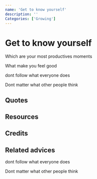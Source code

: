 ```yaml
---
name: 'Get to know yourself'
description: ''
Categories: ['Growing']
---
```

# Get to know yourself


Which are your most productives moments

What make you feel good


dont follow what everyone does

Dont matter what other people think


## Quotes

## Resources

## Credits

## Related advices


dont follow what everyone does

Dont matter what other people think
